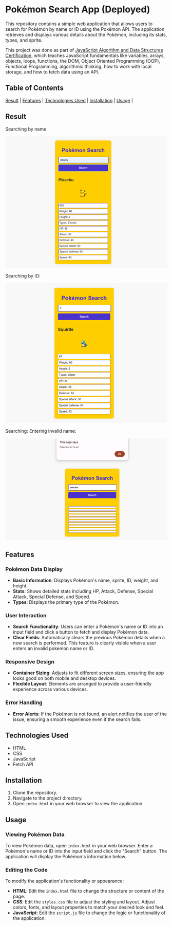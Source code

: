 # Pokémon Search App (Deployed)

This repository contains a simple web application that allows users to search for Pokémon by name or ID using the Pokémon API. The application retrieves and displays various details about the Pokémon, including its stats, types, and sprite.

This project was done as part of [JavaScript Algorithm and Data Structures Certification](https://www.freecodecamp.org/certification/opin/javascript-algorithms-and-data-structures-v8), which teaches JavaScript fundamentals like variables, arrays, objects, loops, functions, the DOM, Object Oriented Programming (OOP), Functional Programming, algorithmic thinking, how to work with local storage, and how to fetch data using an API.

## Table of Contents

[Result](#result) | [Features](#features) | [Technologies Used](#technologies-used) | [Installation](#installation) | [Usage](#usage) |
## Result

Searching by name

<img src="./img/pika.png" alt="Searching by name"/>

Searching by ID: 

<img src="./img/squirtle.png" alt="Searching by ID"/>

Searching: Entering invalid name: 

<img src="./img/snorlax.png" alt="invalid name"/>


## Features

### Pokémon Data Display

- **Basic Information**: Displays Pokémon's name, sprite, ID, weight, and height.
- **Stats**: Shows detailed stats including HP, Attack, Defense, Special Attack, Special Defense, and Speed.
- **Types**: Displays the primary type of the Pokémon.

### User Interaction

- **Search Functionality**: Users can enter a Pokémon's name or ID into an input field and click a button to fetch and display Pokémon data.
- **Clear Fields**: Automatically clears the previous Pokémon details when a new search is performed. This feature is clearly visible when a user enters an invalid pokemon name or ID. 

### Responsive Design

- **Container Sizing**: Adjusts to fit different screen sizes, ensuring the app looks good on both mobile and desktop devices.
- **Flexible Layout**: Elements are arranged to provide a user-friendly experience across various devices.

### Error Handling

- **Error Alerts**: If the Pokémon is not found, an alert notifies the user of the issue, ensuring a smooth experience even if the search fails.

## Technologies Used

- HTML
- CSS
- JavaScript
- Fetch API

## Installation

1. Clone the repository.
2. Navigate to the project directory.
3. Open `index.html` in your web browser to view the application.

## Usage

### Viewing Pokémon Data

To view Pokémon data, open `index.html` in your web browser. Enter a Pokémon's name or ID into the input field and click the "Search" button. The application will display the Pokémon's information below.

### Editing the Code

To modify the application's functionality or appearance:

- **HTML**: Edit the `index.html` file to change the structure or content of the page.
- **CSS**: Edit the `styles.css` file to adjust the styling and layout. Adjust colors, fonts, and layout properties to match your desired look and feel.
- **JavaScript**: Edit the `script.js` file to change the logic or functionality of the application.


